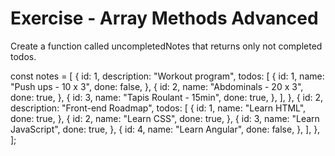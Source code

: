 # Exercise - Array Methods Advanced
Create a function called uncompletedNotes that returns only not completed todos.

const notes = [
  {
    id: 1,
    description: "Workout program",
    todos: [
      {
        id: 1,
        name: "Push ups - 10 x 3",
        done: false,
      },
      {
        id: 2,
        name: "Abdominals - 20 x 3",
        done: true,
      },
      {
        id: 3,
        name: "Tapis Roulant - 15min",
        done: true,
      },
    ],
  },
  {
    id: 2,
    description: "Front-end Roadmap",
    todos: [
      {
        id: 1,
        name: "Learn HTML",
        done: true,
      },
      {
        id: 2,
        name: "Learn CSS",
        done: true,
      },
      {
        id: 3,
        name: "Learn JavaScript",
        done: true,
      },
      {
        id: 4,
        name: "Learn Angular",
        done: false,
      },
    ],
  },
];